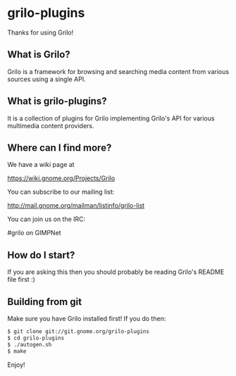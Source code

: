 # grilo-plugins

Thanks for using Grilo!

## What is Grilo?

Grilo is a framework for browsing and searching media content from various
sources using a single API.

## What is grilo-plugins?

It is a collection of plugins for Grilo implementing Grilo's API for various
multimedia content providers.

## Where can I find more?

We have a wiki page at

https://wiki.gnome.org/Projects/Grilo

You can subscribe to our mailing list:

http://mail.gnome.org/mailman/listinfo/grilo-list

You can join us on the IRC:

#grilo on GIMPNet

## How do I start?

If you are asking this then you should probably be reading Grilo's README
file first :)

## Building from git

Make sure you have Grilo installed first! If you do then:

```bash
$ git clone git://git.gnome.org/grilo-plugins
$ cd grilo-plugins
$ ./autogen.sh
$ make
```

Enjoy!
